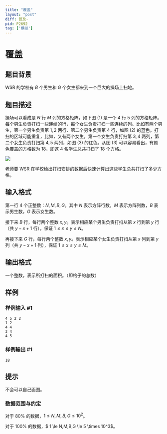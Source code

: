 ```yaml
---
title: "覆盖"
layout: "post"
diff: 普及-
pid: P2692
tag: ['模拟']
---
```

# 覆盖
## 题目背景

WSR 的学校有 $B$ 个男生和 $G$ 个女生都来到一个巨大的操场上扫地。
## 题目描述

操场可以看成是 $N$ 行 $M$ 列的方格矩阵，如下图 (1) 是一个 $4$ 行 $5$ 列的方格矩阵。每个男生负责打扫一些连续的行，每个女生负责打扫一些连续的列。比如有两个男生，第一个男生负责第 $1, 2$ 两行、第二个男生负责第 $4$ 行，如图 (2) 的蓝色。打扫的区域可能重复，比如，又有两个女生，第一个女生负责打扫第 $3, 4$ 两列，第二个女生负责打扫第 $4, 5$ 两列，如图 (3) 的红色。从图 (3) 可以容易看出，有颜色覆盖的方格数为 $18$，即这 $4$ 名学生总共打扫了 $18$ 个方格。

![](https://cdn.luogu.com.cn/upload/pic/1474.png) 

老师要 WSR 在学校给出打扫安排的数据后快速计算出这些学生总共打扫了多少方格。
## 输入格式

第一行 $4$ 个正整数：$N, M, B, G$。其中 $N$ 表示方阵行数，$M$ 表示方阵列数，$B$ 表示男生数，$G$ 表示女生数。

接下来 $B$ 行，每行两个整数 $x, y$。表示相应某个男生负责打扫从第 $x$ 行到第 $y$ 行（共 $y - x + 1$ 行），保证 $1 \le x \le y \le N$。

再接下来 $G$ 行，每行两个整数 $x, y$。表示相应某个女生负责打扫从第 $x$ 列到第 $y$ 列（共 $y - x + 1$ 列），保证 $1 \le x \le y \le M$。
## 输出格式

一个整数，表示所打扫的面积。（即格子的总数）
## 样例

### 样例输入 #1
```
4 5 2 2
1 2
4 4
3 4
4 5
```
### 样例输出 #1
```
18
```
## 提示

不会可以自己画图。

### 数据范围与约定

对于 $80\%$ 的数据，$1 \le N,M,B,G \le 10^2$。

对于 $100\%$ 的数据，$ 1 \le N,M,B,G \le 5 \times 10^3$。
